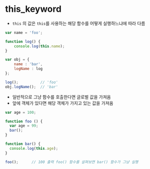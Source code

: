 # this_keyword

- `this` 의 값은 `this`를 사용하는 해당 함수를 어떻게 실행하느냐에 따라 다름

```javascript
var name = 'foo';

function log() {
    console.log(this.name);
}

var obj = {
    name : 'bar',
    logName : log
};

log();			// 'foo'
obj.logName();	// 'bar' 
```

- 일반적으로 그냥 함수를 호출한다면 글로벌 값을 가져옴
- 앞에 객체가 있다면 해당 객체가 가지고 있는 값을 가져옴

```javascript
var age = 100;

function foo () {
  var age = 99;
  bar();
}

function bar() {
  console.log(this.age);
}

foo();		// 100 출력 foo() 함수를 살펴보면 bar() 함수가 그냥 실행
```

